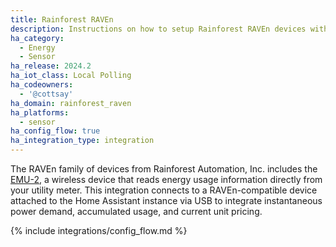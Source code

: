 ```yaml
---
title: Rainforest RAVEn
description: Instructions on how to setup Rainforest RAVEn devices with Home Assistant.
ha_category:
  - Energy
  - Sensor
ha_release: 2024.2
ha_iot_class: Local Polling
ha_codeowners:
  - '@cottsay'
ha_domain: rainforest_raven
ha_platforms:
  - sensor
ha_config_flow: true
ha_integration_type: integration
---
```


The RAVEn family of devices from Rainforest Automation, Inc. includes the [EMU-2](https://www.rainforestautomation.com/rfa-z105-2-emu-2-2/), a wireless device that reads energy usage information directly from your utility meter. This integration connects to a RAVEn-compatible device attached to the Home Assistant instance via USB to integrate instantaneous power demand, accumulated usage, and current unit pricing.

{% include integrations/config_flow.md %}
